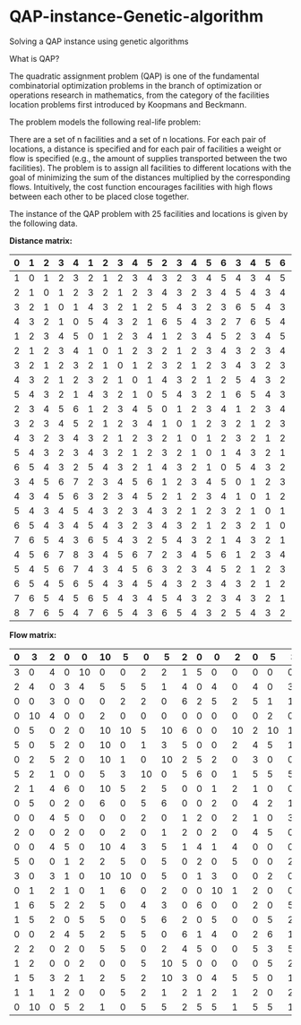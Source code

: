 # QAP-instance-Genetic-algorithm
Solving a QAP instance using genetic algorithms

What is QAP?

The quadratic assignment problem (QAP) is one of the fundamental combinatorial optimization problems in the branch of optimization or operations research in mathematics, from the category of the facilities location problems first introduced by Koopmans and Beckmann.

The problem models the following real-life problem:

There are a set of n facilities and a set of n locations. For each pair of locations, a distance is specified and for each pair of facilities a weight or flow is specified (e.g., the amount of supplies transported between the two facilities). The problem is to assign all facilities to different locations with the goal of minimizing the sum of the distances multiplied by the corresponding flows.
Intuitively, the cost function encourages facilities with high flows between each other to be placed close together.

The instance of the QAP problem with 25 facilities and locations is given by the following data.

**Distance matrix:**


| 0 | 1 | 2 | 3 | 4 | 1 | 2 | 3 | 4 | 5 | 2 | 3 | 4 | 5 | 6 | 3 | 4 | 5 | 6 | 7 | 4 | 5 | 6 | 7 | 8 |
|---|---|---|---|---|---|---|---|---|---|---|---|---|---|---|---|---|---|---|---|---|---|---|---|---|
| 1 | 0 | 1 | 2 | 3 | 2 | 1 | 2 | 3 | 4 | 3 | 2 | 3 | 4 | 5 | 4 | 3 | 4 | 5 | 6 | 5 | 4 | 5 | 6 | 7 |
| 2 | 1 | 0 | 1 | 2 | 3 | 2 | 1 | 2 | 3 | 4 | 3 | 2 | 3 | 4 | 5 | 4 | 3 | 4 | 5 | 6 | 5 | 4 | 5 | 6 |
| 3 | 2 | 1 | 0 | 1 | 4 | 3 | 2 | 1 | 2 | 5 | 4 | 3 | 2 | 3 | 6 | 5 | 4 | 3 | 4 | 7 | 6 | 5 | 4 | 5 |
| 4 | 3 | 2 | 1 | 0 | 5 | 4 | 3 | 2 | 1 | 6 | 5 | 4 | 3 | 2 | 7 | 6 | 5 | 4 | 3 | 8 | 7 | 6 | 5 | 4 |
| 1 | 2 | 3 | 4 | 5 | 0 | 1 | 2 | 3 | 4 | 1 | 2 | 3 | 4 | 5 | 2 | 3 | 4 | 5 | 6 | 3 | 4 | 5 | 6 | 7 |
| 2 | 1 | 2 | 3 | 4 | 1 | 0 | 1 | 2 | 3 | 2 | 1 | 2 | 3 | 4 | 3 | 2 | 3 | 4 | 5 | 4 | 3 | 4 | 5 | 6 |
| 3 | 2 | 1 | 2 | 3 | 2 | 1 | 0 | 1 | 2 | 3 | 2 | 1 | 2 | 3 | 4 | 3 | 2 | 3 | 4 | 5 | 4 | 3 | 4 | 5 |
| 4 | 3 | 2 | 1 | 2 | 3 | 2 | 1 | 0 | 1 | 4 | 3 | 2 | 1 | 2 | 5 | 4 | 3 | 2 | 3 | 6 | 5 | 4 | 3 | 4 |
| 5 | 4 | 3 | 2 | 1 | 4 | 3 | 2 | 1 | 0 | 5 | 4 | 3 | 2 | 1 | 6 | 5 | 4 | 3 | 2 | 7 | 6 | 5 | 4 | 3 |
| 2 | 3 | 4 | 5 | 6 | 1 | 2 | 3 | 4 | 5 | 0 | 1 | 2 | 3 | 4 | 1 | 2 | 3 | 4 | 5 | 2 | 3 | 4 | 5 | 6 |
| 3 | 2 | 3 | 4 | 5 | 2 | 1 | 2 | 3 | 4 | 1 | 0 | 1 | 2 | 3 | 2 | 1 | 2 | 3 | 4 | 3 | 2 | 3 | 4 | 5 |
| 4 | 3 | 2 | 3 | 4 | 3 | 2 | 1 | 2 | 3 | 2 | 1 | 0 | 1 | 2 | 3 | 2 | 1 | 2 | 3 | 4 | 3 | 2 | 3 | 4 |
| 5 | 4 | 3 | 2 | 3 | 4 | 3 | 2 | 1 | 2 | 3 | 2 | 1 | 0 | 1 | 4 | 3 | 2 | 1 | 2 | 5 | 4 | 3 | 2 | 3 |
| 6 | 5 | 4 | 3 | 2 | 5 | 4 | 3 | 2 | 1 | 4 | 3 | 2 | 1 | 0 | 5 | 4 | 3 | 2 | 1 | 6 | 5 | 4 | 3 | 2 |
| 3 | 4 | 5 | 6 | 7 | 2 | 3 | 4 | 5 | 6 | 1 | 2 | 3 | 4 | 5 | 0 | 1 | 2 | 3 | 4 | 1 | 2 | 3 | 4 | 5 |
| 4 | 3 | 4 | 5 | 6 | 3 | 2 | 3 | 4 | 5 | 2 | 1 | 2 | 3 | 4 | 1 | 0 | 1 | 2 | 3 | 2 | 1 | 2 | 3 | 4 |
| 5 | 4 | 3 | 4 | 5 | 4 | 3 | 2 | 3 | 4 | 3 | 2 | 1 | 2 | 3 | 2 | 1 | 0 | 1 | 2 | 3 | 2 | 1 | 2 | 3 |
| 6 | 5 | 4 | 3 | 4 | 5 | 4 | 3 | 2 | 3 | 4 | 3 | 2 | 1 | 2 | 3 | 2 | 1 | 0 | 1 | 4 | 3 | 2 | 1 | 2 |
| 7 | 6 | 5 | 4 | 3 | 6 | 5 | 4 | 3 | 2 | 5 | 4 | 3 | 2 | 1 | 4 | 3 | 2 | 1 | 0 | 5 | 4 | 3 | 2 | 1 |
| 4 | 5 | 6 | 7 | 8 | 3 | 4 | 5 | 6 | 7 | 2 | 3 | 4 | 5 | 6 | 1 | 2 | 3 | 4 | 5 | 0 | 1 | 2 | 3 | 4 |
| 5 | 4 | 5 | 6 | 7 | 4 | 3 | 4 | 5 | 6 | 3 | 2 | 3 | 4 | 5 | 2 | 1 | 2 | 3 | 4 | 1 | 0 | 1 | 2 | 3 |
| 6 | 5 | 4 | 5 | 6 | 5 | 4 | 3 | 4 | 5 | 4 | 3 | 2 | 3 | 4 | 3 | 2 | 1 | 2 | 3 | 2 | 1 | 0 | 1 | 2 |
| 7 | 6 | 5 | 4 | 5 | 6 | 5 | 4 | 3 | 4 | 5 | 4 | 3 | 2 | 3 | 4 | 3 | 2 | 1 | 2 | 3 | 2 | 1 | 0 | 1 |
| 8 | 7 | 6 | 5 | 4 | 7 | 6 | 5 | 4 | 3 | 6 | 5 | 4 | 3 | 2 | 5 | 4 | 3 | 2 | 1 | 4 | 3 | 2 | 1 | 0 |


**Flow matrix:**

| 0 | 3  | 2 | 0 | 0  | 10 | 5  | 0  | 5  | 2 | 0 | 0  | 2  | 0 | 5  | 3  | 0  | 1 | 10 | 0 | 2  | 1  | 1  | 1  | 0  |
|---|----|---|---|----|----|----|----|----|---|---|----|----|---|----|----|----|---|----|---|----|----|----|----|----|
| 3 | 0  | 4 | 0 | 10 | 0  | 0  | 2  | 2  | 1 | 5 | 0  | 0  | 0 | 0  | 0  | 1  | 6 | 1  | 0 | 2  | 2  | 5  | 1  | 10 |
| 2 | 4  | 0 | 3 | 4  | 5  | 5  | 5  | 1  | 4 | 0 | 4  | 0  | 4 | 0  | 3  | 2  | 5 | 5  | 2 | 0  | 0  | 3  | 1  | 0  |
| 0 | 0  | 3 | 0 | 0  | 0  | 2  | 2  | 0  | 6 | 2 | 5  | 2  | 5 | 1  | 1  | 1  | 2 | 2  | 4 | 2  | 0  | 2  | 2  | 5  |
| 0 | 10 | 4 | 0 | 0  | 2  | 0  | 0  | 0  | 0 | 0 | 0  | 0  | 0 | 2  | 0  | 0  | 2 | 0  | 5 | 0  | 2  | 1  | 0  | 2  |
| 0 | 5  | 0 | 2 | 0  | 10 | 10 | 5  | 10 | 6 | 0 | 0  | 10 | 2 | 10 | 1  | 5  | 5 | 2  | 5 | 0  | 2  | 0  | 1  | 10 |
| 5 | 0  | 5 | 2 | 0  | 10 | 0  | 1  | 3  | 5 | 0 | 0  | 2  | 4 | 5  | 10 | 6  | 0 | 5  | 5 | 5  | 0  | 5  | 5  | 0  |
| 0 | 2  | 5 | 2 | 0  | 10 | 1  | 0  | 10 | 2 | 5 | 2  | 0  | 3 | 0  | 0  | 0  | 4 | 0  | 5 | 0  | 5  | 2  | 2  | 5  |
| 5 | 2  | 1 | 0 | 0  | 5  | 3  | 10 | 0  | 5 | 6 | 0  | 1  | 5 | 5  | 5  | 2  | 3 | 5  | 0 | 2  | 10 | 10 | 1  | 5  |
| 2 | 1  | 4 | 6 | 0  | 10 | 5  | 2  | 5  | 0 | 0 | 1  | 2  | 1 | 0  | 0  | 0  | 0 | 6  | 6 | 4  | 5  | 3  | 2  | 2  |
| 0 | 5  | 0 | 2 | 0  | 6  | 0  | 5  | 6  | 0 | 0 | 2  | 0  | 4 | 2  | 1  | 0  | 6 | 2  | 1 | 5  | 0  | 0  | 1  | 5  |
| 0 | 0  | 4 | 5 | 0  | 0  | 0  | 2  | 0  | 1 | 2 | 0  | 2  | 1 | 0  | 3  | 10 | 0 | 0  | 4 | 0  | 0  | 4  | 2  | 5  |
| 2 | 0  | 0 | 2 | 0  | 0  | 2  | 0  | 1  | 2 | 0 | 2  | 0  | 4 | 5  | 0  | 1  | 0 | 5  | 0 | 0  | 0  | 5  | 1  | 1  |
| 0 | 0  | 4 | 5 | 0  | 10 | 4  | 3  | 5  | 1 | 4 | 1  | 4  | 0 | 0  | 0  | 2  | 2 | 0  | 2 | 5  | 0  | 5  | 2  | 5  |
| 5 | 0  | 0 | 1 | 2  | 2  | 5  | 0  | 5  | 0 | 2 | 0  | 5  | 0 | 0  | 2  | 0  | 0 | 0  | 6 | 3  | 5  | 0  | 0  | 5  |
| 3 | 0  | 3 | 1 | 0  | 10 | 10 | 0  | 5  | 0 | 1 | 3  | 0  | 0 | 2  | 0  | 0  | 5 | 5  | 1 | 5  | 2  | 1  | 2  | 10 |
| 0 | 1  | 2 | 1 | 0  | 1  | 6  | 0  | 2  | 0 | 0 | 10 | 1  | 2 | 0  | 0  | 0  | 5 | 2  | 1 | 1  | 5  | 6  | 5  | 5  |
| 1 | 6  | 5 | 2 | 2  | 5  | 0  | 4  | 3  | 0 | 6 | 0  | 0  | 2 | 0  | 5  | 5  | 0 | 4  | 0 | 0  | 0  | 0  | 5  | 0  |
| 1 | 5  | 2 | 0 | 5  | 5  | 0  | 5  | 6  | 2 | 0 | 5  | 0  | 0 | 5  | 2  | 4  | 0 | 5  | 4 | 4  | 5  | 0  | 2  | 10 |
| 0 | 0  | 2 | 4 | 5  | 2  | 5  | 5  | 0  | 6 | 1 | 4  | 0  | 2 | 6  | 1  | 1  | 0 | 5  | 0 | 4  | 4  | 1  | 0  | 2  |
| 2 | 2  | 0 | 2 | 0  | 5  | 5  | 0  | 2  | 4 | 5 | 0  | 0  | 5 | 3  | 5  | 1  | 0 | 4  | 4 | 0  | 1  | 0  | 10 | 1  |
| 1 | 2  | 0 | 0 | 2  | 0  | 0  | 5  | 10 | 5 | 0 | 0  | 0  | 0 | 5  | 2  | 5  | 0 | 4  | 4 | 1  | 0  | 0  | 0  | 0  |
| 1 | 5  | 3 | 2 | 1  | 2  | 5  | 2  | 10 | 3 | 0 | 4  | 5  | 5 | 0  | 1  | 6  | 0 | 5  | 1 | 0  | 0  | 0  | 0  | 0  |
| 1 | 1  | 1 | 2 | 0  | 0  | 5  | 2  | 1  | 2 | 1 | 2  | 1  | 2 | 0  | 2  | 5  | 5 | 0  | 0 | 10 | 0  | 0  | 0  | 2  |
| 0 | 10 | 0 | 5 | 2  | 1  | 0  | 5  | 5  | 2 | 5 | 5  | 1  | 5 | 5  | 10 | 5  | 0 | 2  | 2 | 1  | 0  | 0  | 2  | 0  |
